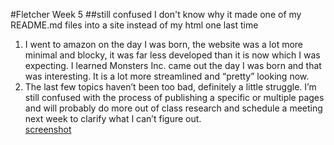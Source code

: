 #Fletcher Week 5
##still confused
I don't know why it made one of my README.md files into a site instead of my html one last time

1. I went to amazon on the day I was born, the website was a lot more minimal and blocky, it was far less developed than it is now which I was expecting. I learned Monsters Inc. came out the day I was born and that was interesting. It is a lot more streamlined and “pretty” looking now.<br />
2. The last few topics haven’t been too bad, definitely a little struggle. I’m still confused with the process of  publishing a specific or multiple pages and will probably do more out of class research and schedule a meeting next week to clarify what I can’t figure out.<br />
[screenshot](assignment-05/images/progress.JPG)
